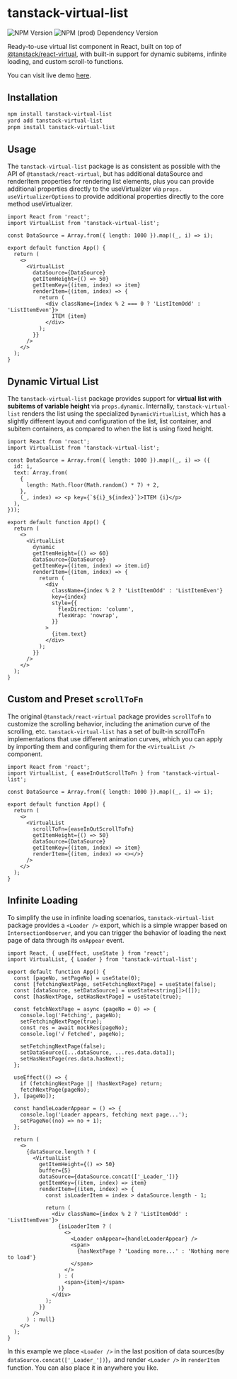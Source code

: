 # tanstack-virtual-list

![NPM Version](https://img.shields.io/npm/v/tanstack-virtual-list)
![NPM (prod) Dependency Version](https://img.shields.io/npm/dependency-version/tanstack-virtual-list/%40tanstack%2Freact-virtual)

Ready-to-use virtual list component in React, built on top of [@tanstack/react-virtual](https://tanstack.com/virtual/v3/docs/framework/react/react-virtual), with built-in support for dynamic subitems, infinite loading, and custom scroll-to functions.

You can visit live demo [here](https://tanstack-virtual-list.vercel.app/).

## Installation

```bash
npm install tanstack-virtual-list
yard add tanstack-virtual-list
pnpm install tanstack-virtual-list
```

## Usage

The `tanstack-virtual-list` package is as consistent as possible with the API of `@tanstack/react-virtual`, but has additional dataSource and renderItem properties for rendering list elements, plus you can provide additional properties directly to the useVirtualizer via `props. useVirtualizerOptions` to provide additional properties directly to the core method useVirtualizer.

```tsx
import React from 'react';
import VirtualList from 'tanstack-virtual-list';

const DataSource = Array.from({ length: 1000 }).map((_, i) => i);

export default function App() {
  return (
    <>
      <VirtualList
        dataSource={DataSource}
        getItemHeight={() => 50}
        getItemKey={(item, index) => item}
        renderItem={(item, index) => {
          return (
            <div className={index % 2 === 0 ? 'ListItemOdd' : 'ListItemEven'}>
              ITEM {item}
            </div>
          );
        }}
      />
    </>
  );
}
```

## Dynamic Virtual List

The `tanstack-virtual-list` package provides support for **virtual list with subitems of variable height** via `props.dynamic`. Internally, `tanstack-virtual-list` renders the list using the specialized `DynamicVirtualList`, which has a slightly different layout and configuration of the list, list container, and subitem containers, as compared to when the list is using fixed height.

```tsx
import React from 'react';
import VirtualList from 'tanstack-virtual-list';

const DataSource = Array.from({ length: 1000 }).map((_, i) => ({
  id: i,
  text: Array.from(
    {
      length: Math.floor(Math.random() * 7) + 2,
    },
    (_, index) => <p key={`${i}_${index}`}>ITEM {i}</p>
  ),
}));

export default function App() {
  return (
    <>
      <VirtualList
        dynamic
        getItemHeight={() => 60}
        dataSource={DataSource}
        getItemKey={(item, index) => item.id}
        renderItem={(item, index) => {
          return (
            <div
              className={index % 2 ? 'ListItemOdd' : 'ListItemEven'}
              key={index}
              style={{
                flexDirection: 'column',
                flexWrap: 'nowrap',
              }}
            >
              {item.text}
            </div>
          );
        }}
      />
    </>
  );
}

```

## Custom and Preset `scrollToFn`

The original `@tanstack/react-virtual` package provides `scrollToFn` to customize the scrolling behavior, including the animation curve of the scrolling, etc. `tanstack-virtual-list` has a set of built-in scrollToFn implementations that use different animation curves, which you can apply by importing them and configuring them for the `<VirtualList />` component.

```tsx
import React from 'react';
import VirtualList, { easeInOutScrollToFn } from 'tanstack-virtual-list';

const DataSource = Array.from({ length: 1000 }).map((_, i) => i);

export default function App() {
  return (
    <>
      <VirtualList
        scrollToFn={easeInOutScrollToFn}
        getItemHeight={() => 50}
        dataSource={DataSource}
        getItemKey={(item, index) => item}
        renderItem={(item, index) => <></>}
      />
    </>
  );
}
```

## Infinite Loading

To simplify the use in infinite loading scenarios, `tanstack-virtual-list` package provides a `<Loader />` export, which is a simple wrapper based on `IntersectionObserver`, and you can trigger the behavior of loading the next page of data through its `onAppear` event.

```tsx
import React, { useEffect, useState } from 'react';
import VirtualList, { Loader } from 'tanstack-virtual-list';

export default function App() {
  const [pageNo, setPageNo] = useState(0);
  const [fetchingNextPage, setFetchingNextPage] = useState(false);
  const [dataSource, setDataSource] = useState<string[]>([]);
  const [hasNextPage, setHasNextPage] = useState(true);

  const fetchNextPage = async (pageNo = 0) => {
    console.log('Fetching', pageNo);
    setFetchingNextPage(true);
    const res = await mockRes(pageNo);
    console.log('√ Fetched', pageNo);

    setFetchingNextPage(false);
    setDataSource([...dataSource, ...res.data.data]);
    setHasNextPage(res.data.hasNext);
  };

  useEffect(() => {
    if (fetchingNextPage || !hasNextPage) return;
    fetchNextPage(pageNo);
  }, [pageNo]);

  const handleLoaderAppear = () => {
    console.log('Loader appears, fetching next page...');
    setPageNo((no) => no + 1);
  };

  return (
    <>
      {dataSource.length ? (
        <VirtualList
          getItemHeight={() => 50}
          buffer={5}
          dataSource={dataSource.concat(['_Loader_'])}
          getItemKey={(item, index) => item}
          renderItem={(item, index) => {
            const isLoaderItem = index > dataSource.length - 1;

            return (
              <div className={index % 2 ? 'ListItemOdd' : 'ListItemEven'}>
                {isLoaderItem ? (
                  <>
                    <Loader onAppear={handleLoaderAppear} />
                    <span>
                      {hasNextPage ? 'Loading more...' : 'Nothing more to load'}
                    </span>
                  </>
                ) : (
                  <span>{item}</span>
                )}
              </div>
            );
          }}
        />
      ) : null}
    </>
  );
}
```

In this example we place `<Loader />` in the last position of data sources(by `dataSource.concat(['_Loader_'])`)，and render `<Loader />` in `renderItem` function. You can also place it in anywhere you like.
